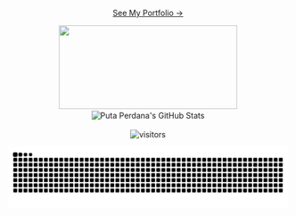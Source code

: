 <div align="center">
  <a href="http://putraprdn.github.io/">
    <p color="white">See My Portfolio →</p>
  </a>
</div>
<div align="center">
  <img width="320" height="150" src="https://github-readme-stats-git-masterrstaa-rickstaa.vercel.app/api/top-langs/?username=putraprdn&layout=compact&langs_count=10&theme=algolia&hide=hack,html,scss"/>
  <img width="400" height="150" src="https://github-readme-stats-eight-theta.vercel.app/api?username=putraprdn&show_icons=true&theme=algolia&count_private=true" alt="Puta Perdana's GitHub Stats">
</div>
<br/>
<div align="center">
  <img src="https://visitor-badge.laobi.icu/badge?page_id=putraprdn" alt="visitors">
</div>
 
  ![](https://github.com/putraprdn/putraprdn/blob/output/github-contribution-grid-snake.svg)
 
</div>
